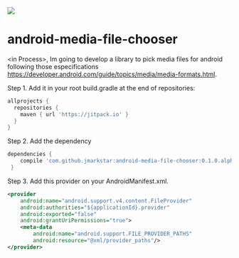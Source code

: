 [![](https://jitpack.io/v/jmarkstar/android-media-file-chooser.svg)](https://jitpack.io/#jmarkstar/android-media-file-chooser)


# android-media-file-chooser
&lt;in Process>, Im going to develop a library to pick media files for android following those especifications https://developer.android.com/guide/topics/media/media-formats.html.



Step 1. Add it in your root build.gradle at the end of repositories:


```gradle
allprojects {
  repositories {
    maven { url 'https://jitpack.io' }
  }
}
```
	
Step 2. Add the dependency

```gradle
dependencies {
    compile 'com.github.jmarkstar:android-media-file-chooser:0.1.0.alpha'
 }
 ```

Step 3. Add this provider on your AndroidManifest.xml.

```xml
<provider
    android:name="android.support.v4.content.FileProvider"
    android:authorities="${applicationId}.provider"
    android:exported="false"
    android:grantUriPermissions="true">
    <meta-data
        android:name="android.support.FILE_PROVIDER_PATHS"
        android:resource="@xml/provider_paths"/>
</provider>
```